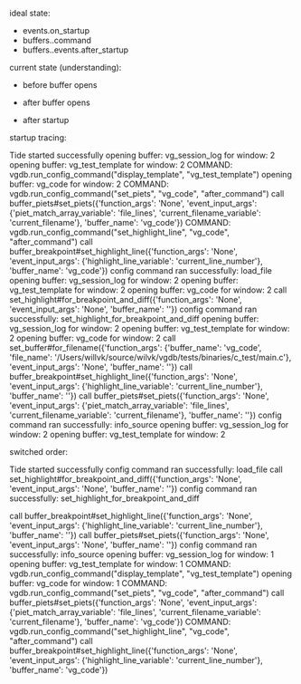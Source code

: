 ideal state:

- events.on_startup
- buffers.<name>.command
- buffers.<name>.events.after_startup 


current state (understanding):

 - before buffer opens
 - after buffer opens

 - after startup

startup tracing:

Tide started successfully
opening buffer: vg_session_log for window: 2
opening buffer: vg_test_template for window: 2
COMMAND: vgdb.run_config_command("display_template", "vg_test_template")
opening buffer: vg_code for window: 2
COMMAND: vgdb.run_config_command("set_piets", "vg_code", "after_command")
call buffer_piets#set_piets({'function_args': 'None', 'event_input_args': {'piet_match_array_variable': 'file_lines', 'current_filename_variable': 'current_filename'}, 'buffer_name': 'vg_code'})
COMMAND: vgdb.run_config_command("set_highlight_line", "vg_code", "after_command")
call buffer_breakpoint#set_highlight_line({'function_args': 'None', 'event_input_args': {'highlight_line_variable': 'current_line_number'}, 'buffer_name': 'vg_code'})
config command ran successfully: load_file
opening buffer: vg_session_log for window: 2
opening buffer: vg_test_template for window: 2
opening buffer: vg_code for window: 2
call set_highlight#for_breakpoint_and_diff({'function_args': 'None', 'event_input_args': 'None', 'buffer_name': ''})
config command ran successfully: set_highlight_for_breakpoint_and_diff
opening buffer: vg_session_log for window: 2
opening buffer: vg_test_template for window: 2
opening buffer: vg_code for window: 2
call set_buffer#for_filename({'function_args': {'buffer_name': 'vg_code', 'file_name': '/Users/willvk/source/wilvk/vgdb/tests/binaries/c_test/main.c'}, 'event_input_args': 'None', 'buffer_name': ''})
call buffer_breakpoint#set_highlight_line({'function_args': 'None', 'event_input_args': {'highlight_line_variable': 'current_line_number'}, 'buffer_name': ''})
call buffer_piets#set_piets({'function_args': 'None', 'event_input_args': {'piet_match_array_variable': 'file_lines', 'current_filename_variable': 'current_filename'}, 'buffer_name': ''})
config command ran successfully: info_source
opening buffer: vg_session_log for window: 2
opening buffer: vg_test_template for window: 2

switched order:

Tide started successfully
config command ran successfully: load_file
call set_highlight#for_breakpoint_and_diff({'function_args': 'None', 'event_input_args': 'None', 'buffer_name': ''})
config command ran successfully: set_highlight_for_breakpoint_and_diff

call buffer_breakpoint#set_highlight_line({'function_args': 'None', 'event_input_args': {'highlight_line_variable': 'current_line_number'}, 'buffer_name': ''})
call buffer_piets#set_piets({'function_args': 'None', 'event_input_args': 'None', 'buffer_name': ''})
config command ran successfully: info_source
opening buffer: vg_session_log for window: 1
opening buffer: vg_test_template for window: 1
COMMAND: vgdb.run_config_command("display_template", "vg_test_template")
opening buffer: vg_code for window: 1
COMMAND: vgdb.run_config_command("set_piets", "vg_code", "after_command")
call buffer_piets#set_piets({'function_args': 'None', 'event_input_args': {'piet_match_array_variable': 'file_lines', 'current_filename_variable': 'current_filename'}, 'buffer_name': 'vg_code'})
COMMAND: vgdb.run_config_command("set_highlight_line", "vg_code", "after_command")
call buffer_breakpoint#set_highlight_line({'function_args': 'None', 'event_input_args': {'highlight_line_variable': 'current_line_number'}, 'buffer_name': 'vg_code'})
